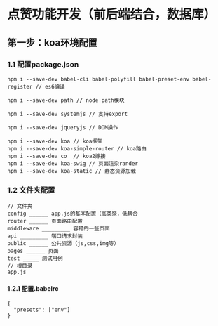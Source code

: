 # 点赞功能开发（前后端结合，数据库）
## 第一步：koa环境配置
### 1.1 配置package.json
~~~
npm i --save-dev babel-cli babel-polyfill babel-preset-env babel-register // es6编译

npm i --save-dev path // node path模块

npm i --save-dev systemjs // 支持export

npm i --save-dev jqueryjs // DOM操作

npm i --save-dev koa // koa框架
npm i --save-dev koa-simple-router // koa路由
npm i --save-dev co  // koa2嫁接
npm i --save-dev koa-swig // 页面渲染rander
npm i --save-dev koa-static // 静态资源加载
~~~
### 1.2 文件夹配置
~~~
// 文件夹
config ______ app.js的基本配置（高类聚，低耦合
router ______ 页面路由配置
middleware _________ 容错的一些页面 
api _________ 端口请求封装
public ______ 公共资源（js,css,img等）
pages ______ 页面
test _____ 测试用例
// 根目录
app.js
~~~
#### 1.2.1 配置.babelrc
~~~
{
  "presets": ["env"]
}
~~~
